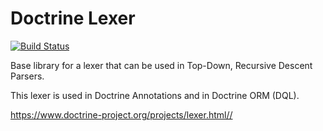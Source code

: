 # Doctrine Lexer

[![Build Status](https://github.com/doctrine/lexer/workflows/Continuous%20Integration/badge.svg)](https://github.com/doctrine/lexer/actions)

Base library for a lexer that can be used in Top-Down, Recursive Descent Parsers.

This lexer is used in Doctrine Annotations and in Doctrine ORM (DQL).

https://www.doctrine-project.org/projects/lexer.html//
